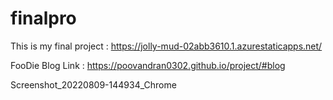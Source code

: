 # finalpro
This is my final project : https://jolly-mud-02abb3610.1.azurestaticapps.net/

FooDie Blog Link : https://poovandran0302.github.io/project/#blog


Screenshot_20220809-144934_Chrome
